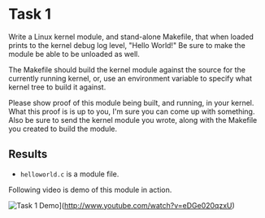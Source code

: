 # Task 1

Write a Linux kernel module, and stand-alone Makefile, that when loaded
prints to the kernel debug log level, "Hello World!"  Be sure to make
the module be able to be unloaded as well.

The Makefile should build the kernel module against the source for the
currently running kernel, or, use an environment variable to specify
what kernel tree to build it against.

Please show proof of this module being built, and running, in your
kernel.  What this proof is is up to you, I'm sure you can come up with
something.  Also be sure to send the kernel module you wrote, along with
the Makefile you created to build the module.

## Results

- `helloworld.c` is a module file.

Following video is demo of this module in action.

![Task 1 Demo](http://img.youtube.com/vi/eDGe020qzxU/0.jpg)](http://www.youtube.com/watch?v=eDGe020qzxU)

